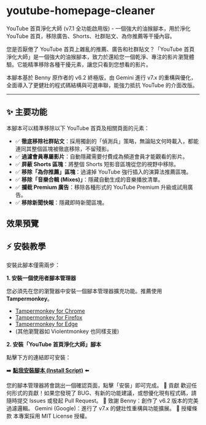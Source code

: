# youtube-homepage-cleaner
YouTube 首頁淨化大師 (v7.1 全功能啟用版) - 一個強大的油猴腳本，用於淨化 YouTube 首頁，移除廣告、Shorts、社群貼文、為你推薦等干擾內容。

您是否厭倦了 YouTube 首頁上雜亂的推薦、廣告和社群貼文？「YouTube 首頁淨化大師」是一個強大的油猴腳本，致力於還給您一個乾淨、專注的影片瀏覽體驗。它能精準移除各種干擾元素，讓您只看到您想看的影片。

本腳本基於 Benny 原作者的 v6.2 終極版，由 Gemini 進行 v7.x 的重構與優化，全面導入了更健壯的程式碼結構與可選串聯，能強力抵抗 YouTube 的介面改版。

---

## ✨ 主要功能

本腳本可以精準移除以下 YouTube 首頁及相關頁面的元素：

-   ✅ **徹底移除社群貼文**：採用獨創的「偵測兵」策略，無論貼文何時載入，都能連同其整個區塊被徹底移除，不留殘影。
-   ✅ **過濾會員專屬影片**：自動隱藏需要付費成為頻道會員才能觀看的影片。
-   ✅ **屏蔽 Shorts 區塊**：將整個 Shorts 短影音區塊從您的視野中移除。
-   ✅ **移除「為你推薦」區塊**：過濾掉 YouTube 強行插入的演算法推薦區塊。
-   ✅ **移除「音樂合輯 (Mixes)」**：隱藏自動生成的音樂播放清單。
-   ✅ **攔截 Premium 廣告**：移除各種形式的 YouTube Premium 升級或試用廣告。
-   ✅ **移除新聞快報**：隱藏即時新聞區塊。

## 效果預覽



## ⚡️ 安裝教學

安裝此腳本僅需兩步：

**1. 安裝一個使用者腳本管理器**

您必須先在您的瀏覽器中安裝一個腳本管理器擴充功能。推薦使用 **Tampermonkey**。

-   [Tampermonkey for Chrome](https://chrome.google.com/webstore/detail/tampermonkey/dhdgffkkebhmkfjojejmpbldmpobfkfo)
-   [Tampermonkey for Firefox](https://addons.mozilla.org/firefox/addon/tampermonkey/)
-   [Tampermonkey for Edge](https://microsoftedge.microsoft.com/addons/detail/tampermonkey/iikmkjmpaadaobahmlepeloendndfphd)
-   (其他瀏覽器如 Violentmonkey 也同樣支援)

**2. 安裝「YouTube 首頁淨化大師」腳本**

點擊下方的連結即可安裝：

➡️ **[點我安裝腳本 (Install Script)](https://github.com/bennytsai1234/youtube-homepage-cleaner/raw/main/youtube-homepage-cleaner.user.js)** ⬅️

您的腳本管理器將會跳出一個確認頁面，點擊「安裝」即可完成。
🤝 貢獻
歡迎任何形式的貢獻！如果您發現了 BUG、有新的功能建議，或想優化現有程式碼，請隨時提交 Issues 或發起 Pull Request。
🙏 致謝
Benny：創作了 v6.2 版本的完美過濾邏輯。
Gemini (Google)：進行了 v7.x 的健壯性重構與功能擴展。
📄 授權條款
本專案採用 MIT License 授權。
